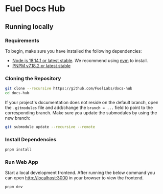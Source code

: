 # Fuel Docs Hub

## Running locally

### Requirements

To begin, make sure you have installed the following dependencies:

- [Node.js 18.14.1 or latest stable](https://nodejs.org/en/). We recommend using [nvm](https://github.com/nvm-sh/nvm) to install.
- [PNPM v7.18.2 or latest stable](https://pnpm.io/installation/)

### Cloning the Repository

```sh
git clone --recursive https://github.com/FuelLabs/docs-hub
cd docs-hub
```

If your project's documentation does not reside on the default branch, open the `.gitmodules` file and add/change the `branch = ...` field to point to the corresponding branch. Make sure you update the submodules by using the new branch:

```sh
git submodule update --recursive --remote
```

### Install Dependencies

```sh
pnpm install
```

### Run Web App

Start a local development frontend. After running the below command you can open [http://localhost:3000](http://localhost:3000) in your browser to view the frontend.

```sh
pnpm dev
```
